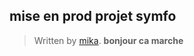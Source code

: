 
## mise en prod projet symfo

> Written by [mika](https://github.com/mikhaelrihani/).
> **bonjour ca marche**
<!--stackedit_data:
eyJoaXN0b3J5IjpbMTI5MTQyNzA1Myw3MDA2NDQ2NjgsMTMxOD
M4NjY5M119
-->
